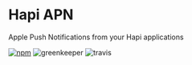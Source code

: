 # Hapi APN

Apple Push Notifications from your Hapi applications

[![npm](https://img.shields.io/npm/v/hapi-apn.svg?style=flat-square)](https://www.npmjs.com/package/hapi-apn)
![greenkeeper](https://badges.greenkeeper.io/iainreid820/hapi-apn.svg?style=flat-square)
![travis](https://img.shields.io/travis/iainreid820/hapi-apn/master.svg?style=flat-square)
